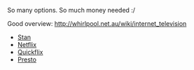 So many options. So much money needed :/

Good overview: http://whirlpool.net.au/wiki/internet_television

 - [Stan](https://www.stan.com.au/)
 - [Netflix](https://www.netflix.com/au/)
 - [Quickflix](https://www.quickflix.com.au/)
 - [Presto](https://www.presto.com.au/)
 


